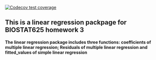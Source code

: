 <!-- badges: start -->
  [![Codecov test coverage](https://codecov.io/gh/wenfeim/biostat625-hw3-linearregression.package/graph/badge.svg)](https://app.codecov.io/gh/wenfeim/biostat625-hw3-linearregression.package)
  <!-- badges: end -->
## This is a linear regression packpage for BIOSTAT625 homework 3
#### The linear regression package includes three functions: coefficients of multiple linear regression; Residuals of multiple linear regression and fitted_values of simple linear regression

